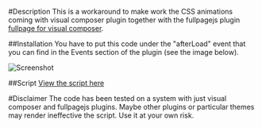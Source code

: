 #Description
This is a workaround to make work the CSS animations coming with visual composer plugin together with the fullpagejs plugin [fullpage for visual composer]("http://codecanyon.net/item/fullpage-for-visual-composer/13112364").

##Installation
You have to put this code under the "afterLoad" event that you can find in the Events section of the plugin (see the image below).

![Screenshot](https://cloud.githubusercontent.com/assets/7823934/15777372/03e66722-298f-11e6-8497-d1e9379dc80c.png)

##Script
[View the script here]("https://github.com/AndreaMorone/animations-for-fullpagejs-and-visual-composer/blob/master/script.js")

#Disclaimer
The code has been tested on a system with just visual composer and fullpagejs plugins. Maybe other plugins or particular themes may render ineffective the script. Use it at your own risk.